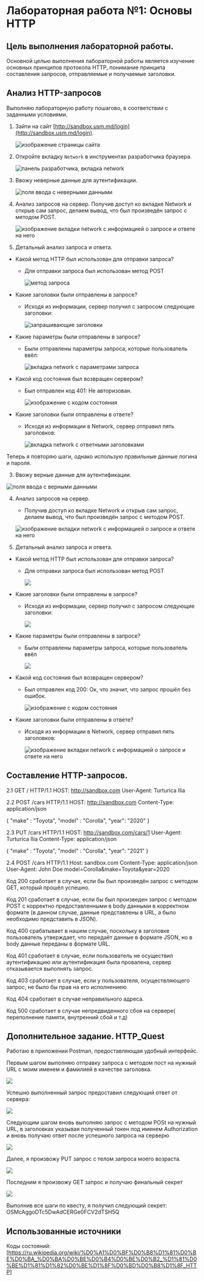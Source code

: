 # Лабораторная работа №1: Основы HTTP

## Цель выполнения лабораторной работы.

Основной целью выполнения лабораторной работы является изучение основных принципов протокола HTTP, понимание принципа составления запросов, отправляемые и получаемые заголовки.

## Анализ HTTP-запросов

Выполняю лабораторную работу пошагово, в соответствии с заданными условиями.

1.  Зайти на сайт [http://sandbox.usm.md/login](http://sandbox.usm.md/login).

    ![изображение страницы сайта](01.png)

2.  Откройте вкладку `Network` в инструментах разработчика браузера.

    ![панель разработчика, вкладка network](02.png)

3.  Ввожу неверные данные для аутентификации.

    ![поля ввода с неверными данными](03.png)

4.  Анализ запросов на сервер.
    Получив доступ ко вкладке Network и открыв сам запрос, делаем вывод, что был произведён запрос с методом POST.

    ![изображение вкладки network с информацией о запросе и ответе на него](04.png)

5.  Детальный анализ запроса и ответа.

- Какой метод HTTP был использован для отправки запроса?

  - Для отправки запроса был использован метод POST

    ![метод запроса](05.png)

- Какие заголовки были отправлены в запросе?

  - Исходя из информации, сервер получил с запросом следующие заголовки:

    ![запрашивающие заголовки](06.png)

- Какие параметры были отправлены в запросе?

  - Были отправлены параметры запроса, которые пользователь ввёл:

    ![вкладка network с параметрами запроса](09.png)

- Какой код состояния был возвращен сервером?

  - Был отправлен код 401: Не авторизован.

    ![изображение с кодом состояния](08.png)

- Какие заголовки были отправлены в ответе?

  - Исходя из информации в Network, сервер отправил пять заголовков:

    ![вкладка network с ответными заголовками](07.png)

Теперь я повторяю шаги, однако использую правильные данные логина и пароля.

3. Ввожу верные данные для аутентификации.

![поля ввода с верными данными](10.png)

4. Анализ запросов на сервер.

   - Получив доступ ко вкладке Network и открыв сам запрос, делаем вывод, что был произведён запрос с методом POST.

   ![изображение вкладки network с информацией о запросе и ответе на него](11.png)

5. Детальный анализ запроса и ответа.

- Какой метод HTTP был использован для отправки запроса?

  - Для отправки запроса был использован метод POST

    ![](12.png)

- Какие заголовки были отправлены в запросе?

  - Исходя из информации, сервер получил с запросом следующие заголовки:

    ![](13.png)

- Какие параметры были отправлены в запросе?

  - Были отправлены параметры запроса, которые пользователь ввёл

    ![](14.png)

- Какой код состояния был возвращен сервером?

  - Был отправлен код 200: Ок, что значит, что запрос прошёл без ошибок.

    ![изображение с кодом состояния](12.png)

- Какие заголовки были отправлены в ответе?

  - Исходя из информации в Network, сервер отправил пять заголовков:

    ![изображение вкладки network с информацией о запросе и ответе на него](15.png)

## Составление HTTP-запросов.

2.1
GET / HTTP/1.1
HOST: http://sandbox.com
User-Agent: Turturica Ilia

2.2
POST /cars HTTP/1.1
HOST: http://sandbox.com
Content-Type: application/json

{
"make" : "Toyota",
"model" : "Corolla",
"year": "2020"
}

2.3
PUT /cars HTTP/1.1
HOST: http://sandbox.com/cars/1
User-Agent: Turturica Ilia
Content-Type: application/json

{
"make" : "Toyota",
"model" : "Corolla",
"year": "2021"
}

2.4
POST /cars HTTP/1.1
Host: sandbox.com
Content-Type: application/json
User-Agent: John Doe
model=Corolla&make=Toyota&year=2020

Код 200 сработает в случае, если бы был произведён запрос с методом GET, который прошёл успешно.

Код 201 сработает в случае, если бы был произведен запрос с методом POST с корректно предоставленными в body данными в корректном формате (в данном случае, данные представлены в URL, а было необходимо представить в JSON).

Код 400 срабатывает в нашем случае, поскольку в заголовке пользователь утверждает, что передаёт данные в формате JSON, но в body данные переданы в формате URL.

Код 401 сработает в случае, если пользователь не осуществил аутентификацию или аутентификация была провалена, сервер отказывается выполнять запрос.

Код 403 сработает в случае, если у пользователя, осуществляющего запрос, не было бы прав на его исполнениею

Код 404 сработает в случае неправильного адреса.

Код 500 сработает в случае непредвиденного сбоя на сервере( переполнение памяти, внутренний сбой и т.д)

## Дополнительное задание. HTTP_Quest

Работаю в приложении Postman, предоставляющая удобный интерфейс.

Первым шагом выполняю отправку запроса с методом пост на нужный URL с моим именем и фамилией в качестве заголовка.

![](16.png)

Успешно выполненный запрос предоставил следующий ответ от сервера:

![](17.png)

Следующим шагом вновь выполняю запрос с методом POSt на нужный URL, в заголовках указывая полученный токен под именем Authorization и вновь получаю ответ после успешного запроса на серверю

![](18.png)

Далее, я произвожу PUT запрос с телом запроса моего возраста.

![](19.png)

Последним я произвожу GET запрос и получаю финальный секрет

![](20.png)

Выполнив все шаги по квесту, я получил следующий секрет: OSMcAggoDTc5DwAdCERGe0FCV2dTSH5Q

## Использованные источники

Коды состояний: [https://ru.wikipedia.org/wiki/%D0%A1%D0%BF%D0%B8%D1%81%D0%BE%D0%BA_%D0%BA%D0%BE%D0%B4%D0%BE%D0%B2_%D1%81%D0%BE%D1%81%D1%82%D0%BE%D1%8F%D0%BD%D0%B8%D1%8F_HTTP]
